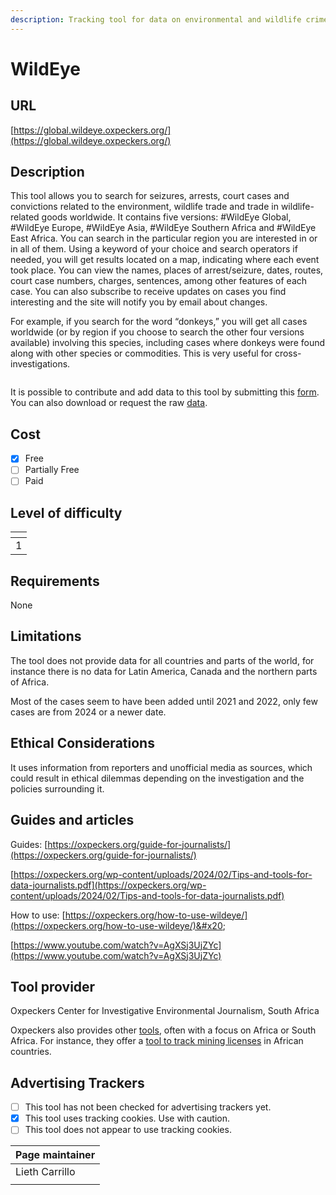 ```yaml
---
description: Tracking tool for data on environmental and wildlife crime cases worldwide.
---
```


# WildEye

## URL

[https://global.wildeye.oxpeckers.org/](https://global.wildeye.oxpeckers.org/)

## Description

This tool allows you to search for seizures, arrests, court cases and convictions related to the environment, wildlife trade and trade in wildlife-related goods worldwide. It contains five versions: #WildEye Global, #WildEye Europe, #WildEye Asia, #WildEye Southern Africa and #WildEye East Africa. You can search in the particular region you are interested in or in all of them. Using a keyword of your choice and search operators if needed, you will get results located on a map, indicating where each event took place. You can view the names, places of arrest/seizure, dates, routes, court case numbers, charges, sentences, among other features of each case. You can also subscribe to receive updates on cases you find interesting and the site will notify you by email about changes.

For example, if you search for the word “donkeys,” you will get all cases worldwide (or by region if you choose to search the other four versions available) involving this species, including cases where donkeys were found along with other species or commodities. This is very useful for cross-investigations.

<figure><img src=".gitbook/assets/Screenshot 2024-12-20 at 7.03.48 PM.png" alt=""><figcaption></figcaption></figure>

It is possible to contribute and add data to this tool by submitting this [form](https://docs.google.com/forms/d/1ZMKUz4TPofiGHgo04Qk2SSn6qu0VOKruAhsCtKD251Q/viewform?edit_requested=true). You can also download or request the raw [data](https://oxpeckers.org/get-the-data/).

## Cost

* [x] Free
* [ ] Partially Free
* [ ] Paid

## Level of difficulty

<table><thead><tr><th data-type="rating" data-max="5"></th></tr></thead><tbody><tr><td>1</td></tr></tbody></table>

## Requirements

None

## Limitations

The tool does not provide data for all countries and parts of the world, for instance there is no data for Latin America, Canada and the northern parts of Africa.

Most of the cases seem to have been added until 2021 and 2022, only few cases are from 2024 or a newer date.

## Ethical Considerations

It uses information from reporters and unofficial media as sources, which could result in ethical dilemmas depending on the investigation and the policies surrounding it.

## Guides and articles

Guides: [https://oxpeckers.org/guide-for-journalists/](https://oxpeckers.org/guide-for-journalists/)

[https://oxpeckers.org/wp-content/uploads/2024/02/Tips-and-tools-for-data-journalists.pdf](https://oxpeckers.org/wp-content/uploads/2024/02/Tips-and-tools-for-data-journalists.pdf)

How to use: [https://oxpeckers.org/how-to-use-wildeye/](https://oxpeckers.org/how-to-use-wildeye/)&#x20;

[https://www.youtube.com/watch?v=AgXSj3UjZYc](https://www.youtube.com/watch?v=AgXSj3UjZYc)

## Tool provider

Oxpeckers Center for Investigative Environmental Journalism, South Africa

Oxpeckers also provides other [tools](https://oxpeckers.org/tools/), often with a focus on Africa or South Africa. For instance, they offer a [tool to track mining licenses](https://oxpeckers.org/mine-alert-africa/) in African countries.

## Advertising Trackers

* [ ] This tool has not been checked for advertising trackers yet.
* [x] This tool uses tracking cookies. Use with caution.
* [ ] This tool does not appear to use tracking cookies.

| Page maintainer |
| --------------- |
| Lieth Carrillo  |
|                 |
